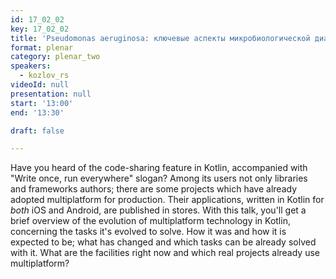 ```yaml
---
id: 17_02_02
key: 17_02_02
title: 'Pseudomonas aeruginosa: ключевые аспекты микробиологической диагностики'
format: plenar
category: plenar_two
speakers:
  - kozlov_rs
videoId: null
presentation: null
start: '13:00'
end: '13:30'

draft: false

---
```

Have you heard of the code-sharing feature in Kotlin, accompanied with "Write once, run everywhere" slogan? Among its users not only libraries and frameworks authors; there are some projects which have already adopted multiplatform for production. Their applications, written in Kotlin for *both* iOS and Android, are published in stores. 
With this talk, you'll get a brief overview of the evolution of multiplatform technology in Kotlin, concerning the tasks it's evolved to solve. How it was and how it is expected to be; what has changed and which tasks can be already solved with it. What are the facilities right now and which real projects already use multiplatform?